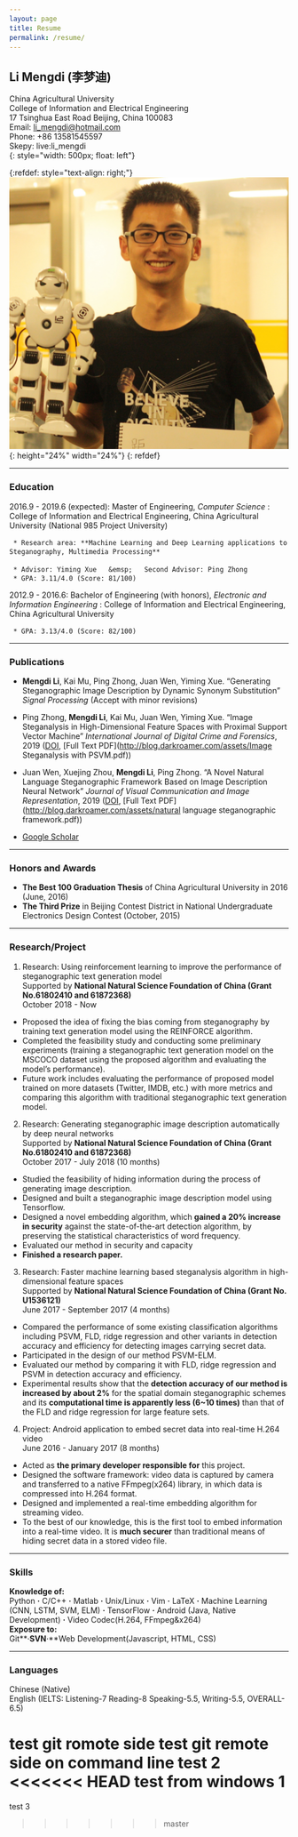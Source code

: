 ```yaml
---
layout: page
title: Resume
permalink: /resume/
---
```


## Li Mengdi (李梦迪)

China Agricultural University <br/>
College of Information and Electrical Engineering <br/>
17 Tsinghua East Road Beijing, China 100083 <br/>
Email: li_mengdi@hotmail.com <br/>
Phone: +86 13581545597 <br/>
Skepy: live:li_mengdi <br/>
{: style="width: 500px; float: left"}

{:refdef: style="text-align: right;"}
![](./assets/resume_photo2.jpg){: height="24%" width="24%"}
{: refdef}


***
### Education

2016.9 - 2019.6 (expected):   Master of Engineering, *Computer Science*
:   College of Information and Electrical Engineering, China Agricultural University (National 985 Project University)

     * Research area: **Machine Learning and Deep Learning applications to Steganography, Multimedia Processing**

     * Advisor: Yiming Xue   &emsp;   Second Advisor: Ping Zhong
     * GPA: 3.11/4.0 (Score: 81/100)


2012.9 - 2016.6:   Bachelor of Engineering (with honors), *Electronic and Information Engineering*
:   College of Information and Electrical Engineering, China Agricultural University 

     * GPA: 3.13/4.0 (Score: 82/100)


***
### Publications
* **Mengdi Li**, Kai Mu, Ping Zhong, Juan Wen, Yiming Xue. “Generating Steganographic Image Description by Dynamic Synonym Substitution” *Signal Processing* (Accept with minor revisions)

* Ping Zhong, **Mengdi Li**, Kai Mu, Juan Wen, Yiming Xue. “Image Steganalysis in High-Dimensional Feature Spaces with Proximal Support Vector Machine” *International Journal of Digital Crime and Forensics*, 2019 ([DOI](http://doi.org/10.4018/IJDCF.2019010106), [Full Text PDF](http://blog.darkroamer.com/assets/Image Steganalysis with PSVM.pdf))

* Juan Wen, Xuejing Zhou, **Mengdi Li**, Ping Zhong. “A Novel Natural Language Steganographic Framework Based on Image Description Neural Network” *Journal of Visual Communication and Image Representation*, 2019 ([DOI](https://doi.org/10.1016/j.jvcir.2019.03.016), [Full Text PDF](http://blog.darkroamer.com/assets/natural language steganographic framework.pdf))<br/>
* [Google Scholar](https://scholar.google.co.jp/citations?user=0W7UjrcAAAAJ&hl=en)

***
### Honors and Awards
* **The Best 100 Graduation Thesis** of China Agricultural University in 2016 (June, 2016)
* **The Third Prize** in Beijing Contest District in National Undergraduate Electronics Design Contest (October, 2015)

***
### Research/Project

1. Research: Using reinforcement learning to improve the performance of steganographic text generation model<br/>
Supported by **National Natural Science Foundation of China (Grant No.61802410 and 61872368)**<br/>
October 2018 - Now
* Proposed the idea of fixing the bias coming from steganography by training text generation model using the REINFORCE algorithm.
* Completed the feasibility study and conducting some preliminary experiments (training a steganographic text generation model on the MSCOCO dataset using the proposed algorithm and evaluating the model’s performance).
* Future work includes evaluating the performance of proposed model trained on more datasets (Twitter, IMDB, etc.) with more metrics and comparing this algorithm with traditional steganographic text generation model.

2. Research: Generating steganographic image description automatically by deep neural networks<br/>
Supported by **National Natural Science Foundation of China (Grant No.61802410 and 61872368)**<br/>
October 2017 - July 2018 (10 months)
* Studied the feasibility of hiding information during the process of generating image description. 
* Designed and built a steganographic image description model using Tensorflow.
* Designed a novel embedding algorithm, which **gained a 20% increase in security** against the state-of-the-art detection algorithm, by preserving the statistical characteristics of word frequency. 
* Evaluated our method in security and capacity
* **Finished a research paper.**

3. Research: Faster machine learning based steganalysis algorithm in high-dimensional feature spaces<br/>
Supported by **National Natural Science Foundation of China (Grant No. U1536121)** <br/>
June 2017 - September 2017 (4 months)
* Compared the performance of some existing classification algorithms including PSVM, FLD, ridge regression and other variants in detection accuracy and efficiency for detecting images carrying secret data. 
* Participated in the design of our method PSVM-ELM. 
* Evaluated our method by comparing it with FLD, ridge regression and PSVM in detection accuracy and efficiency. 
* Experimental results show that the **detection accuracy of our method is increased by about 2%** for the spatial domain steganographic schemes and its **computational time is apparently less (6~10 times)** than that of the FLD and ridge regression for large feature sets. 

4. Project: Android application to embed secret data into real-time H.264 video<br/>
June 2016 - January 2017 (8 months)<br/>
* Acted as **the primary developer responsible for** this project.
* Designed the software framework: video data is captured by camera and transferred to a native FFmpeg(x264) library, in which data is compressed into H.264 format.
* Designed and implemented a real-time embedding algorithm for streaming video.
* To the best of our knowledge, this is the first tool to embed information into a real-time video. It is **much securer** than traditional means of hiding secret data in a stored video file.

***
### Skills
**Knowledge of:**<br/>
Python **·** C/C++ **·** Matlab **·** Unix/Linux **·** Vim **·** LaTeX **·** Machine Learning (CNN, LSTM, SVM, ELM) **·** TensorFlow **·** Android (Java, Native Development) **·** Video Codec(H.264, FFmpeg&x264)<br/>
**Exposure to:**<br/>
Git**·**SVN**·**Web Development(Javascript, HTML, CSS)

***
### Languages
Chinese (Native)<br/>
English (IELTS: Listening-7 Reading-8 Speaking-5.5, Writing-5.5, OVERALL-6.5)

test git romote side
test git remote side on command line
test 2
<<<<<<< HEAD
test from windows 1
=======
test 3
>>>>>>> master
